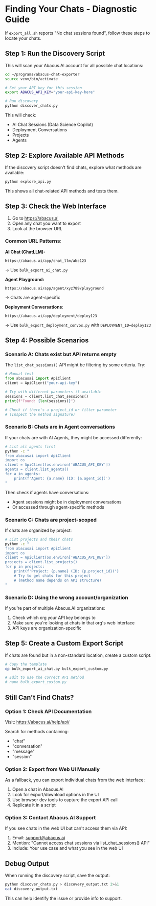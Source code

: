 # Finding Your Chats - Diagnostic Guide

If `export_all.sh` reports "No chat sessions found", follow these steps to locate your chats.

## Step 1: Run the Discovery Script

This will scan your Abacus.AI account for all possible chat locations:

```bash
cd ~/programs/abacus-chat-exporter
source venv/bin/activate

# Set your API key for this session
export ABACUS_API_KEY="your-api-key-here"

# Run discovery
python discover_chats.py
```

This will check:
- AI Chat Sessions (Data Science Copilot)
- Deployment Conversations
- Projects
- Agents

## Step 2: Explore Available API Methods

If the discovery script doesn't find chats, explore what methods are available:

```bash
python explore_api.py
```

This shows all chat-related API methods and tests them.

## Step 3: Check the Web Interface

1. Go to https://abacus.ai
2. Open any chat you want to export
3. Look at the browser URL

### Common URL Patterns:

**AI Chat (ChatLLM):**
```
https://abacus.ai/app/chat_llm/abc123
```
→ Use `bulk_export_ai_chat.py`

**Agent Playground:**
```
https://abacus.ai/app/agent/xyz789/playground
```
→ Chats are agent-specific

**Deployment Conversations:**
```
https://abacus.ai/app/deployment/deploy123
```
→ Use `bulk_export_deployment_convos.py` with `DEPLOYMENT_ID=deploy123`

## Step 4: Possible Scenarios

### Scenario A: Chats exist but API returns empty

The `list_chat_sessions()` API might be filtering by some criteria. Try:

```python
# Manual test
from abacusai import ApiClient
client = ApiClient("your-api-key")

# Try with different parameters if available
sessions = client.list_chat_sessions()
print(f"Found: {len(sessions)}")

# Check if there's a project_id or filter parameter
# (Inspect the method signature)
```

### Scenario B: Chats are in Agent conversations

If your chats are with AI Agents, they might be accessed differently:

```bash
# List all agents first
python -c "
from abacusai import ApiClient
import os
client = ApiClient(os.environ['ABACUS_API_KEY'])
agents = client.list_agents()
for a in agents:
    print(f'Agent: {a.name} (ID: {a.agent_id})')
"
```

Then check if agents have conversations:
- Agent sessions might be in deployment conversations
- Or accessed through agent-specific methods

### Scenario C: Chats are project-scoped

If chats are organized by project:

```bash
# List projects and their chats
python -c "
from abacusai import ApiClient
import os
client = ApiClient(os.environ['ABACUS_API_KEY'])
projects = client.list_projects()
for p in projects:
    print(f'Project: {p.name} (ID: {p.project_id})')
    # Try to get chats for this project
    # (method name depends on API structure)
"
```

### Scenario D: Using the wrong account/organization

If you're part of multiple Abacus.AI organizations:

1. Check which org your API key belongs to
2. Make sure you're looking at chats in that org's web interface
3. API keys are organization-specific

## Step 5: Create a Custom Export Script

If chats are found but in a non-standard location, create a custom script:

```bash
# Copy the template
cp bulk_export_ai_chat.py bulk_export_custom.py

# Edit to use the correct API method
# nano bulk_export_custom.py
```

## Still Can't Find Chats?

### Option 1: Check API Documentation

Visit: https://abacus.ai/help/api/

Search for methods containing:
- "chat"
- "conversation"
- "message"
- "session"

### Option 2: Export from Web UI Manually

As a fallback, you can export individual chats from the web interface:
1. Open a chat in Abacus.AI
2. Look for export/download options in the UI
3. Use browser dev tools to capture the export API call
4. Replicate it in a script

### Option 3: Contact Abacus.AI Support

If you see chats in the web UI but can't access them via API:

1. Email: support@abacus.ai
2. Mention: "Cannot access chat sessions via list_chat_sessions() API"
3. Include: Your use case and what you see in the web UI

## Debug Output

When running the discovery script, save the output:

```bash
python discover_chats.py > discovery_output.txt 2>&1
cat discovery_output.txt
```

This can help identify the issue or provide info to support.
